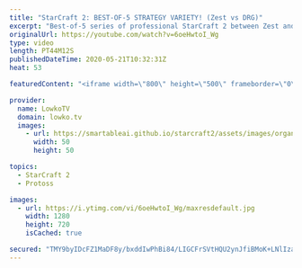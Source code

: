 ```yaml
---
title: "StarCraft 2: BEST-OF-5 STRATEGY VARIETY! (Zest vs DRG)"
excerpt: "Best-of-5 series of professional StarCraft 2 between Zest and DRG. In this series we see a variety of strategies being played by both players. From early game Roach rushes to late game Brood Lord transitions to Proxy Hatchery Spine Crawler pushes.  OlimoLeague on Patreon: https://www.patreon.com/olimoley"
originalUrl: https://youtube.com/watch?v=6oeHwtoI_Wg
type: video
length: PT44M12S
publishedDateTime: 2020-05-21T10:32:31Z
heat: 53

featuredContent: "<iframe width=\"800\" height=\"500\" frameborder=\"0\" src=\"https://www.youtube.com/embed/6oeHwtoI_Wg\" allow=\"accelerometer; autoplay; encrypted-media; gyroscope; picture-in-picture\" allowfullscreen></iframe>"

provider:
  name: LowkoTV
  domain: lowko.tv
  images:
    - url: https://smartableai.github.io/starcraft2/assets/images/organizations/lowko.tv-50x50.jpg
      width: 50
      height: 50

topics:
  - StarCraft 2
  - Protoss

images:
  - url: https://i.ytimg.com/vi/6oeHwtoI_Wg/maxresdefault.jpg
    width: 1280
    height: 720
    isCached: true

secured: "TMY9byIDcFZ1MaDF8y/bxddIwPhBi84/LIGCFrSVtHQU2ynJfiBMoK+LNlIzawSItUdnOrcrhAwnSmln0xd4i3R+g8C1n5d+zvJqH8XzmJHFznjJ7h1QY+s/5WyJFCCxndVoUVl5UoPUGhUYwJqhHSDv5sAQUja80Ia/JwamOwlMvh2+kVX4leFKBnxzgsm/1TWFGki5c8oQ85Q1SKu3piob5uWKwc42AUuuxO9kyff/VudTnRG45s0IUhiVmtpFT1XSVlneihpMtBmE/qu07Z8YjqCuhOL5tBwcdjXQuEETwZhqS1fr88WCmvfuJWN/bRIx+tPhFXZ9LhmajZw8lMxdzUamlP3UYV6LWOP4kaXER9NDNqhHolxQeRo+inhZ0DOPIq15uP7SuuIsDsvFM6Q2zOH6977tmemh4hQNt/A=;EhdYGIQbw9yeJvqdp4wX/Q=="
---
```


